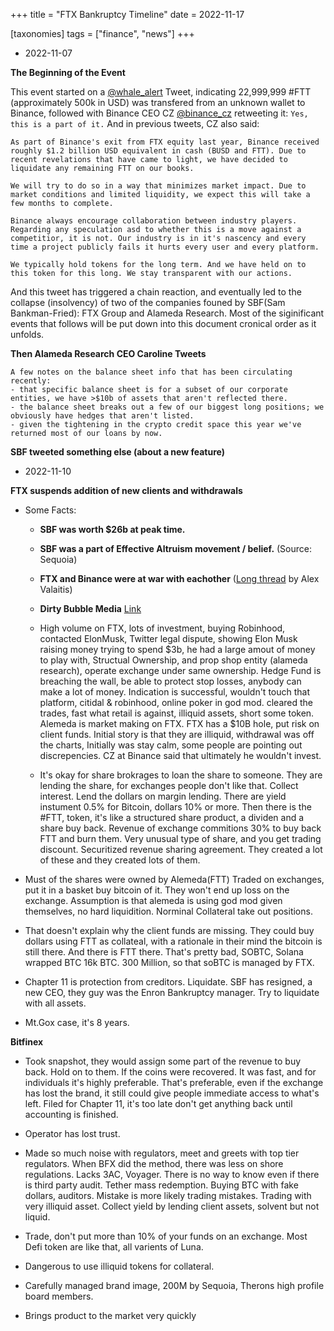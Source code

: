 +++
title = "FTX Bankruptcy Timeline"
date = 2022-11-17

[taxonomies] 
tags = ["finance", "news"]
+++

- 2022-11-07

__The Beginning of the Event__

This event started on a [@whale_alert](https://twitter.com/whale_alert) Tweet, indicating 22,999,999 #FTT (approximately 500k in USD) was transfered from an unknown wallet to Binance, followed with Binance CEO CZ [@binance_cz](https://twitter.com/binance_cz) retweeting it: `Yes, this is a part of it.` And in previous tweets, CZ also said: 
```
As part of Binance's exit from FTX equity last year, Binance received roughly $1.2 billion USD equivalent in cash (BUSD and FTT). Due to recent revelations that have came to light, we have decided to liquidate any remaining FTT on our books.

We will try to do so in a way that minimizes market impact. Due to market conditions and limited liquidity, we expect this will take a few months to complete.

Binance always encourage collaboration between industry players. Regarding any speculation asd to whether this is a move against a competitior, it is not. Our industry is in it's nascency and every time a project publicly fails it hurts every user and every platform.

We typically hold tokens for the long term. And we have held on to this token for this long. We stay transparent with our actions.
```

And this tweet has triggered a chain reaction, and eventually led to the collapse (insolvency) of two of the companies founed by SBF(Sam Bankman-Fried): FTX Group and Alameda Research. Most of the siginificant events that follows will be put down into this document cronical order as it unfolds.


__Then Alameda Research CEO Caroline Tweets__

```
A few notes on the balance sheet info that has been circulating recently: 
- that specific balance sheet is for a subset of our corporate entities, we have >$10b of assets that aren't reflected there.
- the balance sheet breaks out a few of our biggest long positions; we obviously have hedges that aren't listed.
- given the tightening in the crypto credit space this year we've returned most of our loans by now.
```

__SBF tweeted something else (about a new feature)__


- 2022-11-10

__FTX suspends addition of new clients and withdrawals__


- Some Facts:

  - __SBF was worth $26b at peak time.__
  - __SBF was a part of Effective Altruism movement / belief.__ (Source: Sequoia)
  - __FTX and Binance were at war with eachother__ ([Long thread](https://twitter.com/alex_valaitis/status/1589711035132694528?s=46&t=g4JxX3QcvU-7pe2tsMHmgw) by Alex Valaitis)
  - __Dirty Bubble Media__ [Link](dirtybubblemedia.substack.com)

  - High volume on FTX, lots of investment, buying Robinhood, contacted ElonMusk, Twitter legal dispute, showing Elon Musk raising money trying to spend $3b, he had a large amout of money to play with, Structual Ownership, and prop shop entity (alameda research), operate exchange under same ownership. Hedge Fund is breaching the wall, be able to protect stop losses, anybody can make a lot of money. Indication is successful, wouldn't touch that platform, citidal & robinhood, online poker in god mod. cleared the trades, fast what retail is against, illiquid assets, short some token. Alemeda is market making on FTX. FTX has a $10B hole, put risk on client funds. Initial story is that they are illiquid, withdrawal was off the charts, Initially was stay calm, some people are pointing out discrepencies. CZ at Binance said that ultimately he wouldn't invest.

  - It's okay for share brokrages to loan the share to someone. They are lending the share, for exchanges people don't like that. Collect interest. Lend the dollars on margin lending. There are yield instument 0.5% for Bitcoin, dollars 10% or more. Then there is the #FTT, token, it's like a structured share product, a dividen and a share buy back. Revenue of exchange commitions 30% to buy back FTT and burn them. Very unusual type of share, and you get trading discount. Securitized revenue sharing agreement. They created a lot of these and they created lots of them. 

 - Must of the shares were owned by Alemeda(FTT) Traded on exchanges, put it in a basket buy bitcoin of it. They won't end up loss on the exchange. Assumption is that alemeda is using god mod given themselves, no hard liquidition. Norminal Collateral take out positions. 

 - That doesn't explain why the client funds are missing. They could buy dollars using FTT as collateal, with a rationale in their mind the bitcoin is still there. And there is FTT there. That's pretty bad, SOBTC, Solana wrapped BTC 16k BTC. 300 Million, so that soBTC is managed by FTX.

 - Chapter 11 is protection from creditors. Liquidate. SBF has resigned, a new CEO, they guy was the Enron Bankruptcy manager. Try to liquidate with all assets.
 - Mt.Gox case, it's 8 years.

 __Bitfinex__
 - Took snapshot, they would assign some part of the revenue to buy back. Hold on to them. If the coins were recovered. It was fast, and for individuals it's highly preferable. That's preferable, even if the exchange has lost the brand, it still could give people immediate access to what's left. Filed for Chapter 11, it's too late don't get anything back until accounting is finished.

 - Operator has lost trust.
 - Made so much noise with regulators, meet and greets with top tier regulators. When BFX did the method, there was less on shore regulations. Lacks 3AC, Voyager. There is no way to know even if there is third party audit. Tether mass redemption. Buying BTC with fake dollars, auditors. Mistake is more likely trading mistakes. Trading with very illiquid asset. Collect yield by lending client assets, solvent but not liquid.

 - Trade, don't put more than 10% of your funds on an exchange. Most Defi token are like that, all varients of Luna.

 - Dangerous to use illiquid tokens for collateral.

 - Carefully managed brand image, 200M by Sequoia, Therons high profile board members.

 - Brings product to the market very quickly
